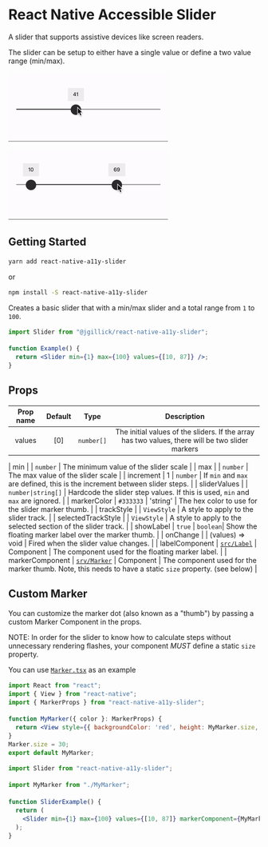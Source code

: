 # React Native Accessible Slider

A slider that supports assistive devices like screen readers.

The slider can be setup to either have a single value or define a two value range (min/max).

![Single value example](./slider-single.gif)

![Range example](./slider-range.gif)

## Getting Started

```sh
yarn add react-native-a11y-slider
```

or

```sh
npm install -S react-native-a11y-slider
```

Creates a basic slider that with a min/max slider and a total range from `1` to `100`.

```jsx
import Slider from "@jgillick/react-native-a11y-slider";

function Example() {
  return <Slider min={1} max={100} values={[10, 87]} />;
}
```

## Props

| Prop name | Default |    Type    |                                           Description                                            |
| :-------: | :-----: | :--------: | :----------------------------------------------------------------------------------------------: |
|  values   |   [0]   | `number[]` | The initial values of the sliders. If the array has two values, there will be two slider markers |

| min | | `number` | The minimum value of the slider scale |
| max | | `number` | The max value of the slider scale |
| increment | 1 | `number` | If `min` and `max` are defined, this is the increment between slider steps. |
| sliderValues | | `number|string[]` | Hardcode the slider step values. If this is used, `min` and `max` are ignored. |
| markerColor | `#333333` | 'string' | The hex color to use for the slider marker thumb. |
| trackStyle | | `ViewStyle` | A style to apply to the slider track. |
| selectedTrackStyle | | `ViewStyle` | A style to apply to the selected section of the slider track. |
| showLabel | `true` | `boolean`| Show the floating marker label over the marker thumb. |
| onChange | | (values) => void | Fired when the slider value changes. |
| labelComponent | [`src/Label`](./src/Label.tsx) | Component | The component used for the floating marker label. |
| markerComponent | [`srv/Marker`](./src/Marker.tsx) | Component | The component used for the marker thumb. Note, this needs to have a static `size` property. (see below) |

## Custom Marker

You can customize the marker dot (also known as a "thumb") by passing a custom Marker Component in the props.

NOTE: In order for the slider to know how to calculate steps without unnecessary rendering flashes, your component _MUST_ define a static `size` property.

You can use [`Marker.tsx`](./src/Marker.tsx) as an example

```jsx
import React from "react";
import { View } from "react-native";
import { MarkerProps } from "react-native-a11y-slider";

function MyMarker({ color }: MarkerProps) {
  return <View style={{ backgroundColor: 'red', height: MyMarker.size, MyMarker.size }} />;
}
Marker.size = 30;
export default MyMarker;
```

```jsx
import Slider from "react-native-a11y-slider";

import MyMarker from "./MyMarker";

function SliderExample() {
  return (
    <Slider min={1} max={100} values={[10, 87]} markerComponent={MyMarker} />
  );
}
```
